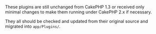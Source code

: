 These plugins are still unchanged from CakePHP 1.3 or received only minimal
changes to make them running under CakePHP 2.x if necessary.

They all should be checked and updated from their original source and migrated
into `app/Plugins/`.